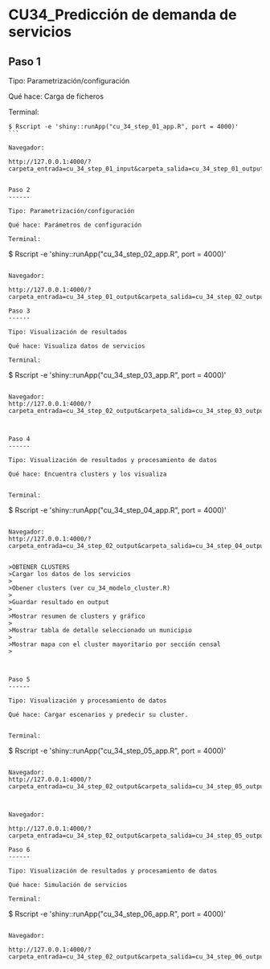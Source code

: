 CU34_Predicción de demanda de servicios
========================================================================


Paso 1
------

Tipo: Parametrización/configuración

Qué hace: Carga de ficheros


Terminal:

````
$ Rscript -e 'shiny::runApp("cu_34_step_01_app.R", port = 4000)'
```

Navegador:

http://127.0.0.1:4000/?carpeta_entrada=cu_34_step_01_input&carpeta_salida=cu_34_step_01_output&carpeta_maestros=cu_34_maestros


Paso 2
------

Tipo: Parametrización/configuración

Qué hace: Parámetros de configuración

Terminal:

````
$ Rscript -e 'shiny::runApp("cu_34_step_02_app.R", port = 4000)'
````

Navegador:

http://127.0.0.1:4000/?carpeta_entrada=cu_34_step_01_output&carpeta_salida=cu_34_step_02_output&carpeta_maestros=cu_34_maestros

Paso 3
------

Tipo: Visualización de resultados

Qué hace: Visualiza datos de servicios

Terminal:

````
$ Rscript -e 'shiny::runApp("cu_34_step_03_app.R", port = 4000)'
````

Navegador:
http://127.0.0.1:4000/?carpeta_entrada=cu_34_step_02_output&carpeta_salida=cu_34_step_03_output&carpeta_maestros=cu_34_maestros



Paso 4
------

Tipo: Visualización de resultados y procesamiento de datos

Qué hace: Encuentra clusters y los visualiza


Terminal:

````
$ Rscript -e 'shiny::runApp("cu_34_step_04_app.R", port = 4000)'
````

Navegador:
http://127.0.0.1:4000/?carpeta_entrada=cu_34_step_02_output&carpeta_salida=cu_34_step_04_output&carpeta_maestros=cu_34_maestros


>OBTENER CLUSTERS
>Cargar los datos de los servicios
>
>Obener clusters (ver cu_34_modelo_cluster.R)
>
>Guardar resultado en output
>
>Mostrar resumen de clusters y gráfico
>
>Mostrar tabla de detalle seleccionado un municipio
>
>Mostrar mapa con el cluster mayoritario por sección censal
>



Paso 5
------

Tipo: Visualización y procesamiento de datos

Qué hace: Cargar escenarios y predecir su cluster.


Terminal:

````
$ Rscript -e 'shiny::runApp("cu_34_step_05_app.R", port = 4000)'
````

Navegador:
http://127.0.0.1:4000/?carpeta_entrada=cu_34_step_02_output&carpeta_salida=cu_34_step_05_output&carpeta_maestros=cu_34_maestros



Navegador:

http://127.0.0.1:4000/?carpeta_entrada=cu_34_step_02_output&carpeta_salida=cu_34_step_05_output&carpeta_maestros=cu_34_maestros

Paso 6
------

Tipo: Visualización de resultados y procesamiento de datos

Qué hace: Simulación de servicios

Terminal:

````
$ Rscript -e 'shiny::runApp("cu_34_step_06_app.R", port = 4000)'
````

Navegador:

http://127.0.0.1:4000/?carpeta_entrada=cu_34_step_02_output&carpeta_salida=cu_34_step_06_output&carpeta_maestros=cu_34_maestros




